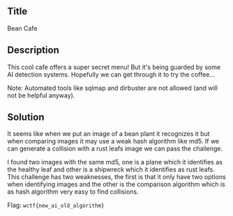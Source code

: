 ## Title

Bean Cafe

## Description

This cool cafe offers a super secret menu! But it's being guarded by some AI detection systems. Hopefully we can get through it to try the coffee...

Note: Automated tools like sqlmap and dirbuster are not allowed (and will not be helpful anyway).

## Solution

It seems like when we put an image of a bean plant it recognizes it but when comparing images it may use a weak hash algorithm like md5. 
If we can generate a collision with a rust leafs image we can pass the challenge.

I found two images with the same md5, one is a plane which it identifies as the healthy leaf and other is a shipwreck which it identifies as rust leafs.
This challenge has two weaknesses, the first is that it only have two options when identifying images and the other is the comparison algorithm which is as hash algorithm very easy to find collisions.

Flag: `wctf{new_ai_old_algorithm}`